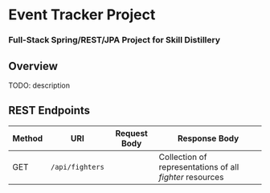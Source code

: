 # Event Tracker Project

### Full-Stack Spring/REST/JPA Project for Skill Distillery

## Overview
TODO: description

## REST Endpoints

| Method | URI                | Request Body | Response Body |
|--------|--------------------|--------------|---------------|
| GET    | `/api/fighters`      |              | Collection of representations of all _fighter_ resources
